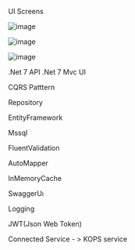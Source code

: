 


UI Screens

![image](https://user-images.githubusercontent.com/32218432/231970307-bcecda71-d342-4c9a-baa2-c7cee2965c28.png)

![image](https://user-images.githubusercontent.com/32218432/231970502-a906bb85-4d40-47e3-9446-4d2bb29f54f2.png)


![image](https://user-images.githubusercontent.com/32218432/231970602-4a8684b4-c402-4b95-b922-db22297b6478.png)


.Net 7 API 
.Net 7 Mvc UI

CQRS Patttern

Repository 

EntityFramework

Mssql

FluentValidation

AutoMapper

InMemoryCache

SwaggerUı

Logging

JWT(Json Web Token)

Connected Service - > KOPS  service
